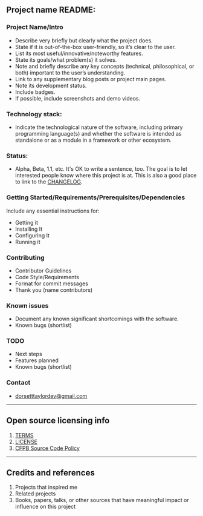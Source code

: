 ## Project name README:

### Project Name/Intro

- Describe very briefly but clearly what the project does.
- State if it is out-of-the-box user-friendly, so it’s clear to the user.
- List its most useful/innovative/noteworthy features.
- State its goals/what problem(s) it solves.
- Note and briefly describe any key concepts (technical, philosophical, or both) important to the user’s understanding.
- Link to any supplementary blog posts or project main pages.
- Note its development status.
- Include badges.
- If possible, include screenshots and demo videos.

### Technology stack: 
- Indicate the technological nature of the software, including primary programming language(s) and whether the software is intended as standalone or as a module in a framework or other ecosystem.
  
### Status:  
- Alpha, Beta, 1.1, etc. It's OK to write a sentence, too. The goal is to let interested people know where this project is at. This is also a good place to link to the [CHANGELOG](CHANGELOG.md).

### Getting Started/Requirements/Prerequisites/Dependencies
Include any essential instructions for:
- Getting it
- Installing It
- Configuring It
- Running it

### Contributing
- Contributor Guidelines
- Code Style/Requirements
- Format for commit messages
- Thank you (name contributors)

### Known issues
- Document any known significant shortcomings with the software.
- Known bugs (shortlist)

### TODO
- Next steps
- Features planned
- Known bugs (shortlist)

### Contact
- dorsetttaylordev@gmail.com

---

## Open source licensing info
1. [TERMS](TERMS.md)
2. [LICENSE](LICENSE)
3. [CFPB Source Code Policy](https://github.com/cfpb/source-code-policy/)

----

## Credits and references

1. Projects that inspired me
2. Related projects
3. Books, papers, talks, or other sources that have meaningful impact or influence on this project

